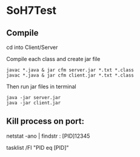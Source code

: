 # SoH7Test

## Compile
cd into Client/Server

Compile each class and create jar file
```
javac *.java & jar cfm server.jar *.txt *.class
javac *.java & jar cfm client.jar *.txt *.class
```

Then run jar files in terminal
```
java -jar server.jar
java -jar client.jar
```
## Kill process on port:
netstat -ano | findstr : [PID]12345

tasklist /FI "PID eq [PID]"

